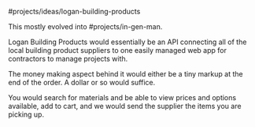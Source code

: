 #projects/ideas/logan-building-products 


This mostly evolved into #projects/in-gen-man.

Logan Building Products would essentially be an API connecting all of the local building product suppliers to one easily managed web app for contractors to manage projects with. 

The money making aspect behind it would either be a tiny markup at the end of the order. A dollar or so would suffice. 

You would search for materials and be able to view prices and options available, add to cart, and we would send the supplier the items you are picking up.